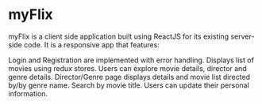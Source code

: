 # myFlix
myFlix is a client side application built using ReactJS for its existing server-side code. It is a responsive app that features:

Login and Registration are implemented with error handling.
Displays list of movies using redux stores.
Users can explore movie details, director and genre details.
Director/Genre page displays details and movie list directed by/by genre name.
Search by movie title.
Users can update their personal information.
